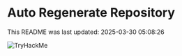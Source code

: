 # Auto Regenerate Repository

This README was last updated: 2025-03-30 05:08:26

 ![TryHackMe](https://tryhackme.com/badge/533634)